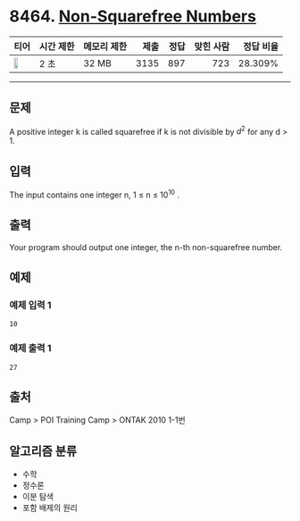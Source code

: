 # 8464. [Non-Squarefree Numbers](https://www.acmicpc.net/problem/8464)

| 티어 | 시간 제한 | 메모리 제한 | 제출 | 정답 | 맞힌 사람 | 정답 비율 |
|---|---|---|---:|---:|---:|---:|
| <img src="https://static.solved.ac/tier_small/21.svg" width="50%" /> | 2 초 | 32 MB | 3135 | 897 | 723 | 28.309% |

---

## 문제

A positive integer k is called squarefree if k is not divisible by $d^{2}$
for any d > 1.

## 입력

The input contains one integer n, 1 ≤ n ≤ $10^{10}$
.

## 출력

Your program should output one integer, the n-th non-squarefree number.

## 예제

### 예제 입력 1

```
10
```

### 예제 출력 1

```
27
```

## 출처

Camp
\> 
POI Training Camp
\> 
ONTAK 2010
1-1번

## 알고리즘 분류

- 수학
- 정수론
- 이분 탐색
- 포함 배제의 원리

